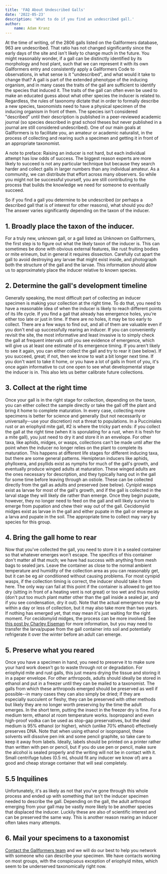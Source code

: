 ```yaml
---
title: 'FAQ About Undescribed Galls'
date: '2022-05-23'
description: 'What to do if you find an undescribed gall.'
author:
    name: Adam Kranz
---
```

At the time of writing, of the 2806 galls listed on the Gallformers database, 963 are undescribed. That ratio has not changed significantly since the early days of the site and isn't likely to change much in the future. 
You might reasonably wonder, if a gall can be distinctly identified by its morphology and host plant, such that we can represent it with its own Gallformers entry and consistently apply a Gallformers Code to observations, in what sense is it "undescribed", and what would it take to change that?
A gall is part of the extended phenotype of the inducing organism, and in many cases the traits of the gall are sufficient to identify the species that induced it. The traits of the gall can often even be used to make an educated guess about what other species the inducer is related to. 
Regardless, the rules of taxonomy dictate that in order to formally describe a new species, taxonomists need to have a physical specimen of the inducing organism in front of them. The species isn't considered "described" until their description is published in a peer-reviewed academic journal (so species described in grad school theses but never published in a journal are still considered undescribed). 
One of our main goals at Gallformers is to facilitate you, an amateur or academic naturalist, in the process of collecting and rearing such a specimen and getting it in front of an appropriate taxonomist. 

A note to preface: Raising an inducer is not hard, but each individual attempt has low odds of success. The biggest reason experts are more likely to succeed is not any particular technique but because they search harder and collect galls in larger numbers than any individual amateur. As a community, we can distribute that effort across many observers. So while you might not be successful yourself, you are still contributing to the process that builds the knowledge we need for someone to eventually succeed. 

So if you find a gall you determine to be undescribed (or perhaps a described gall that is of interest for other reasons), what should you do?
The answer varies significantly depending on the taxon of the inducer. 

## 1. Broadly place the taxon of the inducer. 
  For a truly new, unknown gall, or a gall listed as Unknown on Gallformers, the first step is to figure out what the likely taxon of the inducer is. This can sometimes be done with obvious external features, like rust fruiting bodies or mite erineum, but in general it requires dissection. Carefully cut apart the gall to avoid destroying any larvae that might exist inside, and photograph both the structure of the gall and the larvae. This information should allow us to approximately place the inducer relative to known species.

## 2. Determine the gall's development timeline
  Generally speaking, the most difficult part of collecting an inducer specimen is making your collection at the right time. To do that, you need to have a reasonable idea of when the inducer is likely to reach different points of its life cycle. If you find a gall that already has emergence holes, you're either too late or just in time. If there are no holes, it may be too early to collect.
  There are a few ways to find out, and all of them are valuable even if you don't end up successfully rearing an inducer. 
  If you can conveniently revisit the site, the most informative and least invasive is to simply check the gall at frequent intervals until you see evidence of emergence, which will give us at least one estimate of its emergence timing. 
  If you aren't likely to see it again, you can either collect the gall and try to rear it (see below). If you succeed, great; if not, then we know to wait a bit longer next time. If you don't want to take it home, or you have a lot of galls in front of you, it's once again informative to cut one open to see what developmental stage the inducer is in. This also lets us better calibrate future collections.
  
## 3. Collect at the right time  
  Once your gall is in the right stage for collection, depending on the taxon, you can either collect the sample directly or take the gall off the plant and bring it home to complete maturation. In every case, collecting more specimens is better for science and generally (but not necessarily or universally--use your discretion) not a threat to populations.
  In a Pucciniales rust or an eriophyid mite gall, #2 is where the tricky part ends: if you collect the gall at the right time (when it is sporulating for a rust, when it is fresh for a mite gall), you just need to dry it and store it in an envelope. 
  For other taxa, like aphids, midges, or wasps, collections can't be made until after the point when the inducer no longer relies on the plant to complete its maturation. This happens at different life stages for different inducing taxa, but there are some general patterns. 
  Hemipteran inducers like aphids, phylloxera, and psyllids exist as nymphs for much of the gall's growth, and eventually produce winged adults at maturation. These winged adults are the ones necessary for description, and they typically hang out in the gall for some time before leaving through an ostiole. These can be collected directly from the gall as adults and preserved (see below).
  Cynipid wasps exist as larvae for most of the gall's growth, and if the gall is collected in the larval stage they will likely die rather than emerge. Once they begin pupate, however, they no longer need to feed on the gall and will likely survive to emerge from pupation and chew their way out of the gall. 
  Cecidomyiid midges exist as larvae in the gall and either pupate in the gall or emerge as a larva and pupate in the soil. The appropriate time to collect may vary by species for this group.
  
 ## 4. Bring the gall home to rear
   Now that you've collected the gall, you need to store it in a sealed container so that whatever emerges won't escape. The specifics of this container don't matter all that much; we have had success with anything from mesh bags to sealed jars. Leave the container as close to the normal ambient temperature and humidity of the collection area as you can reasonably get, but it can be eg air conditioned without causing problems. 
   For most cynipid wasps, if the collection timing is correct, the inducer should take it from here. The only way can fail at this point if the container is allowed to get too dry (sitting in front of a heating vent is not great) or too wet and thus moldy (don't put too much plant matter other than the gall inside a sealed jar, and if you see condensation, dry it out). Note that the actual emergence may be within a day or less of collection, but it may also take more than two years. If nothing has emerged yet, that may mean it's just waiting for the right moment.
   For cecidomyiid midges, the process can be more involved. See [this post by Charley Eiseman](https://bugtracks.wordpress.com/rearing/) for more information, but you may need to transfer the larva/pupae from the gall container into soil and potentially refrigerate it over the winter before an adult can emerge.
   
 ## 5. Preserve what you reared
   Once you have a specimen in hand, you need to preserve it to make sure your hard work doesn't go to waste through rot or degradation. 
   For eriophyid mite and rust galls, this just means drying the tissue and storing it in a paper envelope. 
   For other arthropods, adults should ideally be stored in ethanol and put in a freezer until they can be mailed to a taxonomist. The galls from which these arthropods emerged should be preserved as well if possible--in many cases they can also simply be dried; if they are especially succulent or fleshy, they can be preserved with other methods but likely they are no longer worth preserving by the time the adult emerges.
   In the short term, putting the insect in the freezer dry is fine. For a medium term, ethanol at room temperature works. Isopropanol and even high-proof vodka can be used as stop-gap preservatives, but the ideal medium is 95% ethanol (or higher), which (unlike 70% ethanol) effectively preserves DNA.
   Note that when using ethanol or isopropanol, these solvents will dissolve pen ink and some pencil graphite, so take care to keep it away from labels. Ideally, labels should be printed on a printer rather than written with pen or pencil, but if you do use pen or pencil, make sure the alcohol is sealed properly and the writing will not be in contact with it. 
   Small centrifuge tubes (0.5 mL should fit any inducer we know of) are a good and cheap storage container that will seal completely. 
   
 ## 5.5 Inquilines
   Unfortunately, it's as likely as not that you've gone through this whole process and ended up with something that isn't the inducer specimen needed to describe the gall. Depending on the gall, the adult arthropod emerging from your gall may be vastly more likely to be another species that displaced the inducer. Luckily these are also of scientific interest and can be preserved the same way. This is another reason rearing an inducer often takes many attempts.
   
  ## 6. Mail your specimens to a taxonomist
   [Contact the Gallformers team](mailto:gallformers@gmail.com) and we will do our best to help you network with someone who can describe your specimen. We have contacts working on most groups, with the conspicuous exception of eriophyid mites, which seem to be underserved taxonomically right now. 
  

